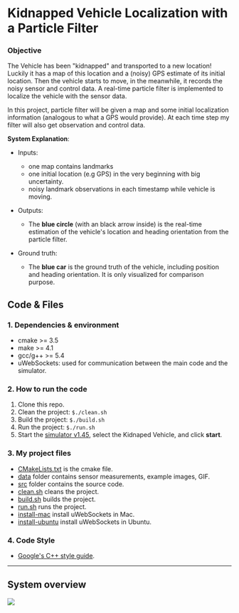 # **Kidnapped Vehicle Localization with a Particle Filter**

### Objective
The Vehicle has been "kidnapped" and transported to a new location! Luckily it has a map of this location and 
a (noisy) GPS estimate of its initial location. Then the vehicle starts to move, in the meanwhile, it records 
the noisy sensor and control data. A real-time particle filter is implemented to localize the vehicle with 
 the sensor data.

In this project, particle filter will be given a map and some initial localization information (analogous to 
what a GPS would provide). At each time step my filter 
will also get observation and control data. 

**System Explanation**: 
* Inputs:
    * one map contains landmarks
    * one initial location (e.g GPS) in the very beginning with big uncertainty.
    * noisy landmark observations in each timestamp while vehicle is moving.

* Outputs: 
    * The **blue circle** (with an black arrow inside) is the real-time estimation of the vehicle's location 
      and heading orientation from the particle filter.

* Ground truth: 
    * The **blue car** is the ground truth of the vehicle, including position and heading orientation. 
    It is only visualized for comparison purpose.


## Code & Files
### 1. Dependencies & environment

* cmake >= 3.5
* make >= 4.1
* gcc/g++ >= 5.4
* uWebSockets: used for communication between the main code and the simulator.
    

### 2. How to run the code

1. Clone this repo.
2. Clean the project: `$./clean.sh`
3. Build the project: `$./build.sh` 
4. Run the project: `$./run.sh`
5. Start the [simulator v1.45](https://github.com/udacity/self-driving-car-sim/releases), 
select the Kidnaped Vehicle, and click **start**. 


### 3. My project files 

* [CMakeLists.txt](CMakeLists.txt) is the cmake file.
* [data](data) folder contains sensor measurements, example images, GIF. 
* [src](src) folder contains the source code.
* [clean.sh](clean.sh) cleans the project.
* [build.sh](build.sh) builds the project.
* [run.sh](run.sh) runs the project.
* [install-mac](install-mac.sh) install uWebSockets in Mac.
* [install-ubuntu](install-ubuntu.sh) install uWebSockets in Ubuntu.


### 4. Code Style

* [Google's C++ style guide](https://google.github.io/styleguide/cppguide.html).



---

## System overview

![][image1]

[//]: # (Image References)
[image1]: ./data/1.png
[image2]: ./data/ekf_flow.jpg
[image3]: ./data/ekf_vs_kf.jpg
[image4]: ./data/lidar.jpg
[image5]: ./data/radar.jpg
[image6]: ./data/camera-vs-radar-vs-lidar_1.png
[demo_gif]: ./data/demo.gif
[lidar_gif]: ./data/lidar.gif
[both_gif]: ./data/both_lidar_radar.gif
